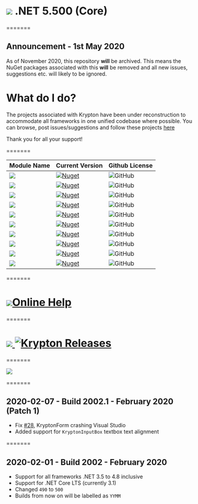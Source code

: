 # <img src="https://github.com/Wagnerp/Krypton-Toolkit-Suite-NET-Core/blob/master/Krypton.png"> .NET 5.500  (Core)

=======

## Announcement - 1st May 2020

As of November 2020, this repository **will** be archived. This means the NuGet packages associated with this **will** be removed and all new issues, suggestions etc. will likely to be ignored.

# What do I do?

The projects associated with Krypton have been under reconstruction to accommodate all frameworks in one unified codebase where possible. You can browse, post issues/suggestions and follow these projects [here](https://github.com/Krypton-Suite)

Thank you for all your support!

=======

| Module Name | Current Version | Github License | 
|---|---|---|
| <img src="https://img.shields.io/badge/Module-Core-orange.svg" />           | [![Nuget](https://img.shields.io/nuget/v/Krypton.Toolkit)](https://www.nuget.org/packages/Krypton.Toolkit/)               | ![GitHub](https://img.shields.io/github/license/Wagnerp/Krypton-Toolkit-Suite-NET-Core.svg) |
| <img src="https://img.shields.io/badge/Module-Core Lite-orange.svg" />      | [![Nuget](https://img.shields.io/nuget/v/Krypton.Toolkit.Lite)](https://www.nuget.org/packages/Krypton.Toolkit.Lite/)     | ![GitHub](https://img.shields.io/github/license/Wagnerp/Krypton-Toolkit-Suite-NET-Core.svg) |
| <img src="https://img.shields.io/badge/Module-Docking-orange.svg" />        | [![Nuget](https://img.shields.io/nuget/v/Krypton.Docking)](https://www.nuget.org/packages/Krypton.Docking/)               | ![GitHub](https://img.shields.io/github/license/Wagnerp/Krypton-Toolkit-Suite-NET-Core.svg) |
| <img src="https://img.shields.io/badge/Module-Docking Lite-orange.svg" />   | [![Nuget](https://img.shields.io/nuget/v/Krypton.Docking.Lite)](https://www.nuget.org/packages/Krypton.Docking.Lite/)     | ![GitHub](https://img.shields.io/github/license/Wagnerp/Krypton-Toolkit-Suite-NET-Core.svg) |
| <img src="https://img.shields.io/badge/Module-Navigator-orange.svg" />      | [![Nuget](https://img.shields.io/nuget/v/Krypton.Navigator)](https://www.nuget.org/packages/Krypton.Navigator/)           | ![GitHub](https://img.shields.io/github/license/Wagnerp/Krypton-Toolkit-Suite-NET-Core.svg) |
| <img src="https://img.shields.io/badge/Module-Navigator Lite-orange.svg" /> | [![Nuget](https://img.shields.io/nuget/v/Krypton.Navigator.Lite)](https://www.nuget.org/packages/Krypton.Navigator.Lite/) | ![GitHub](https://img.shields.io/github/license/Wagnerp/Krypton-Toolkit-Suite-NET-Core.svg) |
| <img src="https://img.shields.io/badge/Module-Ribbon-orange.svg" />         | [![Nuget](https://img.shields.io/nuget/v/Krypton.Ribbon)](https://www.nuget.org/packages/Krypton.Ribbon/)                 | ![GitHub](https://img.shields.io/github/license/Wagnerp/Krypton-Toolkit-Suite-NET-Core.svg) |
| <img src="https://img.shields.io/badge/Module-Ribbon Lite-orange.svg" />    | [![Nuget](https://img.shields.io/nuget/v/Krypton.Ribbon.Lite)](https://www.nuget.org/packages/Krypton.Ribbon.Lite/)       | ![GitHub](https://img.shields.io/github/license/Wagnerp/Krypton-Toolkit-Suite-NET-Core.svg) |
| <img src="https://img.shields.io/badge/Module-Workspace-orange.svg" />      | [![Nuget](https://img.shields.io/nuget/v/Krypton.Workspace)](https://www.nuget.org/packages/Krypton.Workspace/)           | ![GitHub](https://img.shields.io/github/license/Wagnerp/Krypton-Toolkit-Suite-NET-Core.svg) |
| <img src="https://img.shields.io/badge/Module-Workspace Lite-orange.svg" /> | [![Nuget](https://img.shields.io/nuget/v/Krypton.Workspace.Lite)](https://www.nuget.org/packages/Krypton.Workspace.Lite/) | ![GitHub](https://img.shields.io/github/license/Wagnerp/Krypton-Toolkit-Suite-NET-Core.svg) |

=======

# <img src="https://github.com/Wagnerp/Krypton-Toolkit-Suite-NET-Core/blob/master/Assets/PNG/Help/Help_1_48_x_48.png" /><a href="https://wagnerp.github.io/Krypton-Toolkit-Suite-NET-Core/Help/Output/index.html">Online Help</a>

=======

# <img src="https://github.com/Wagnerp/Krypton-NET-Version-Dashboard/blob/master/Assets/Icons/PNG/KR%2064%20%20x%2064%20Purple.png" /><a href="https://github.com/Wagnerp/Krypton-Toolkit-Suite-NET-Version-Dashboard"> <img src="https://img.shields.io/badge/GitHub-Krypton%20Releases-blueviolet.svg" alt="Krypton Releases" /></a>

=======

<a href="https://discord.gg/CRjF6fY" alt="Join our Krypton Toolkit community Discord server"><img src="https://img.shields.io/badge/Discord-Join%20our%20server-7289DA" /></a>

=======

<!--
## 2020-03-01 - Build 2003 - March 2020
* Fix for [#39](https://github.com/Wagnerp/Krypton-Toolkit-Suite-NET-Core/issues/39), System.ArgumentException: 'Parameter is not valid.'
* Fix for [#30](https://github.com/Wagnerp/Krypton-Toolkit-Suite-NET-Core/issues/30), `AutoHiddenGroup elements do not properly process AppearanceChanged events`. Credit to [MGRussell](https://github.com/MGRussell)
* Fix for `SerializationException: Type 'System.Windows.Forms.Cursor' in Assembly 'System.Windows.Forms, Version=4.0.0.0, Culture=neutral, PublicKeyToken=b77a5c561934e089' is not marked as serializable.`, credit to [Carko](https://github.com/Carko)
* Updated website URL in code files
* Updated minor version number from `490` to `500` in code files

=======
-->

## 2020-02-07 - Build 2002.1 - February 2020 (Patch 1)
* Fix [#28](https://github.com/Wagnerp/Krypton-Toolkit-Suite-NET-Core/issues/28), KryptonForm crashing Visual Studio
* Added support for `KryptonInputBox` textbox text alignment

=======

## 2020-02-01 - Build 2002 - February 2020

* Support for all frameworks .NET 3.5 to 4.8 inclusive
* Support for .NET Core LTS (currently 3.1)
* Changed `490` to `500`
* Builds from now on will be labelled as `YYMM`

